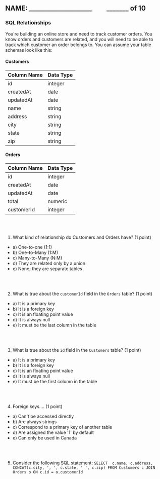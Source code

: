 ## NAME: ____________________ &nbsp; &nbsp; &nbsp; &nbsp; _______ of 10

### SQL Relationships

You're building an online store and need to track customer orders. You know orders and customers are related, and you will need to be able to track which customer an order belongs to. You can assume your table schemas look like this:

#### Customers

| Column Name | Data Type |
| ----------- | --------- |
| id | integer |
| createdAt | date |
| updatedAt | date |
| name | string |
| address | string |
| city | string |
| state | string |
| zip | string |

#### Orders

| Column Name | Data Type |
| ----------- | --------- |
| id | integer |
| createdAt | date |
| updatedAt | date |
| total | numeric |
| customerId | integer |

<br><br>

1. What kind of relationship do Customers and Orders have? (1 point)

* a) One-to-one (1:1)
* b) One-to-Many (1:M)
* c) Many-to-Many (N:M)
* d) They are related only by a union
* e) None; they are separate tables

<br><br>

2. What is true about the `customerId` field in the `Orders` table? (1 point)

* a) It is a primary key
* b) It is a foreign key
* c) It is an floating point value
* d) It is always null
* e) It must be the last column in the table

<br><br>

3. What is true about the `id` field in the `Customers` table? (1 point)

* a) It is a primary key
* b) It is a foreign key
* c) It is an floating point value
* d) It is always null
* e) It must be the first column in the table

<br><br>

4. Foreign keys.... (1 point)

* a) Can't be accessed directly
* b) Are always strings
* c) Correspond to a primary key of another table
* d) Are assigned the value '1' by default
* e) Can only be used in Canada

<br><br>

5. Consider the following SQL statement:
`SELECT 
    c.name,
    c.address,
    CONCAT(c.city, ', ', c.state, ' ', c.zip)
FROM Customers c
JOIN Orders o
    ON c.id = o.customerId`
